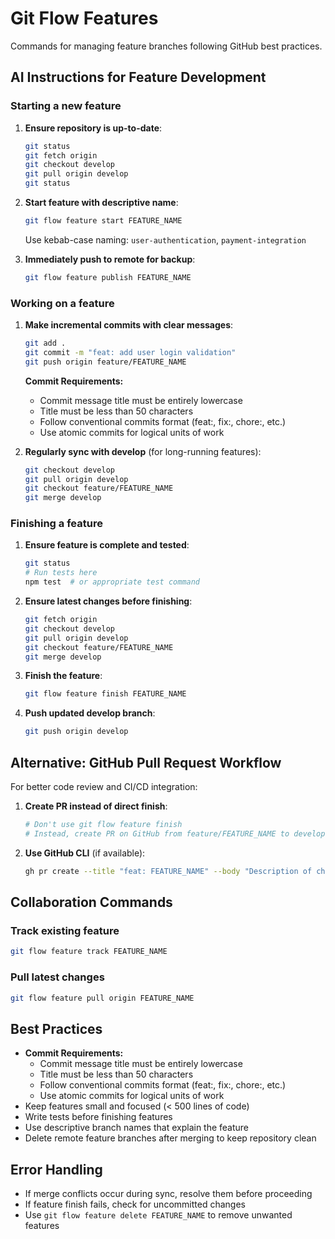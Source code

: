 # Git Flow Features

Commands for managing feature branches following GitHub best practices.

## AI Instructions for Feature Development

### Starting a new feature
1. **Ensure repository is up-to-date**:
   ```bash
   git status
   git fetch origin
   git checkout develop
   git pull origin develop
   git status
   ```

2. **Start feature with descriptive name**:
   ```bash
   git flow feature start FEATURE_NAME
   ```
   Use kebab-case naming: `user-authentication`, `payment-integration`

3. **Immediately push to remote for backup**:
   ```bash
   git flow feature publish FEATURE_NAME
   ```

### Working on a feature
1. **Make incremental commits with clear messages**:
   ```bash
   git add .
   git commit -m "feat: add user login validation"
   git push origin feature/FEATURE_NAME
   ```
   
   **Commit Requirements:**
   - Commit message title must be entirely lowercase
   - Title must be less than 50 characters
   - Follow conventional commits format (feat:, fix:, chore:, etc.)
   - Use atomic commits for logical units of work

2. **Regularly sync with develop** (for long-running features):
   ```bash
   git checkout develop
   git pull origin develop
   git checkout feature/FEATURE_NAME
   git merge develop
   ```

### Finishing a feature
1. **Ensure feature is complete and tested**:
   ```bash
   git status
   # Run tests here
   npm test  # or appropriate test command
   ```

2. **Ensure latest changes before finishing**:
   ```bash
   git fetch origin
   git checkout develop
   git pull origin develop
   git checkout feature/FEATURE_NAME
   git merge develop
   ```

3. **Finish the feature**:
   ```bash
   git flow feature finish FEATURE_NAME
   ```

4. **Push updated develop branch**:
   ```bash
   git push origin develop
   ```

## Alternative: GitHub Pull Request Workflow
For better code review and CI/CD integration:

1. **Create PR instead of direct finish**:
   ```bash
   # Don't use git flow feature finish
   # Instead, create PR on GitHub from feature/FEATURE_NAME to develop
   ```

2. **Use GitHub CLI** (if available):
   ```bash
   gh pr create --title "feat: FEATURE_NAME" --body "Description of changes" --base develop
   ```

## Collaboration Commands

### Track existing feature
```bash
git flow feature track FEATURE_NAME
```

### Pull latest changes
```bash
git flow feature pull origin FEATURE_NAME
```

## Best Practices
- **Commit Requirements:**
  - Commit message title must be entirely lowercase
  - Title must be less than 50 characters
  - Follow conventional commits format (feat:, fix:, chore:, etc.)
  - Use atomic commits for logical units of work
- Keep features small and focused (< 500 lines of code)
- Write tests before finishing features
- Use descriptive branch names that explain the feature
- Delete remote feature branches after merging to keep repository clean

## Error Handling
- If merge conflicts occur during sync, resolve them before proceeding
- If feature finish fails, check for uncommitted changes
- Use `git flow feature delete FEATURE_NAME` to remove unwanted features